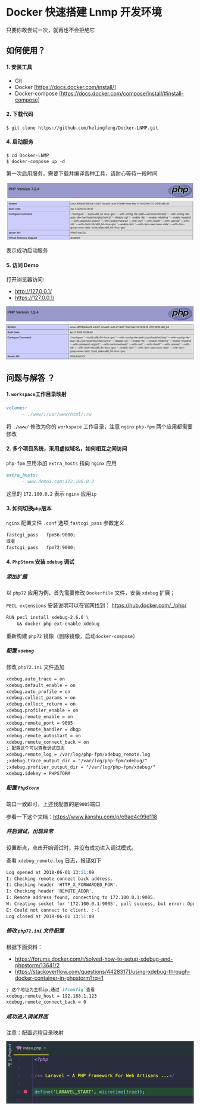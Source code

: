 # Docker 快速搭建 Lnmp 开发环境 

只要你敢尝试一次，就再也不会拒绝它

## 如何使用？

#### 1. 安装工具

- Git
- Docker [https://docs.docker.com/install/]
- Docker-compose [https://docs.docker.com/compose/install/#install-compose]

#### 2. 下载代码

```
$ git clone https://github.com/helingfeng/Docker-LNMP.git
```
    
#### 4. 启动服务

```
$ cd Docker-LNMP
$ docker-compose up -d
```

第一次启用服务，需要下载并编译各种工具，请耐心等待一段时间

![demo](./demo2.png)

表示成功启动服务

#### 5. 访问 Demo

打开浏览器访问:
- http://127.0.0.1/
- https://127.0.0.1/

![demo](./demo3.png)


## 问题与解答 ？

#### 1. `workspace`工作目录映射

```markdown
volumes:
      - ./www/:/var/www/html/:rw
```

将 `./www/` 修改为你的 `workspace` 工作目录，注意 `nginx` `php-fpm` 两个应用都需要修改

#### 2. 多个项目系统，采用虚拟域名，如何相互之间访问

`php-fpm` 应用添加 `extra_hosts` 指向 `nginx` 应用

```markdown
extra_hosts:
      - www.demo1.com:172.100.0.2
```
这里的 `172.100.0.2` 表示 `nginx` 应用`ip`

#### 3. 如何切换`php`版本

`nginx` 配置文件 `.conf` 选项 `fastcgi_pass` 参数定义

```markdown
fastcgi_pass   fpm56:9000;
或者
fastcgi_pass   fpm72:9000;

```

#### 4. `PhpStorm` 安装 `xdebug` 调试

##### 添加扩展

以 `php72` 应用为例，首先需要修改 `Dockerfile` 文件，安装 `xdebug` 扩展；

`PECL extensions` 安装说明可以在官网找到：
https://hub.docker.com/_/php/

```markdown
RUN pecl install xdebug-2.6.0 \
    && docker-php-ext-enable xdebug
```
重新构建 `php72` 镜像（删除镜像，启动`docker-compose`）

##### 配置 `xdebug`

修改 `php72.ini` 文件追加
```markdown
xdebug.auto_trace = on
xdebug.default_enable = on
xdebug.auto_profile = on
xdebug.collect_params = on
xdebug.collect_return = on
xdebug.profiler_enable = on
xdebug.remote_enable = on
xdebug.remote_port = 9005
xdebug.remote_handler = dbgp
xdebug.remote_autostart = on
xdebug.remote_connect_back = on
; 配置这个可以查看调试日志
xdebug.remote_log = /var/log/php-fpm/xdebug_remote.log
;xdebug.trace_output_dir = "/var/log/php-fpm/xdebug/"
;xdebug.profiler_output_dir = "/var/log/php-fpm/xdebug/"
xdebug.idekey = PHPSTORM
```

##### 配置 `PhpStorm`

端口一致即可，上述我配置的是`9005`端口

参看一下这个文档：https://www.jianshu.com/p/e9ad4c99d118

##### 开启调试，出现异常

设置断点，点击开始调试时，并没有成功进入调试模式。

查看 `xdebug_remote.log` 日志，报错如下

```markdown
Log opened at 2018-06-01 13:51:09
I: Checking remote connect back address.
I: Checking header 'HTTP_X_FORWARDED_FOR'.
I: Checking header 'REMOTE_ADDR'.
I: Remote address found, connecting to 172.100.0.1:9005.
W: Creating socket for '172.100.0.1:9005', poll success, but error: Operation now in progress (29).
E: Could not connect to client. :-(
Log closed at 2018-06-01 13:51:09
```

##### 修改 `php72.ini` 文件配置

根据下面资料：

- https://forums.docker.com/t/solved-how-to-setup-xdebug-and-phpstorm/13641/2
- https://stackoverflow.com/questions/44283171/using-xdebug-through-docker-container-in-phpstorm?rq=1

```markdown
; 这个地址为主机ip,通过`ifconfig`查看
xdebug.remote_host = 192.168.1.123
xdebug.remote_connect_back = 0
```
 
##### 成功进入调试界面

注意：配置远程目录映射

![](./demo4.png)